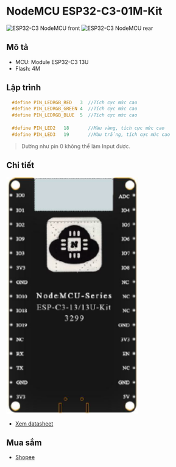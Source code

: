 # NodeMCU ESP32-C3-01M-Kit

  ![ESP32-C3 NodeMCU front](../assets/esp32-c3-01m_kit_nodemcu_front.png)
  ![ESP32-C3 NodeMCU rear](../assets/esp32-c3-01m_kit_nodemcu_rear.png)

## Mô tả

- MCU: Module ESP32-C3 13U
- Flash: 4M

## Lập trình

```C
  #define PIN_LEDRGB_RED   3  //Tích cực mức cao
  #define PIN_LEDRGB_GREEN 4  //Tích cực mức cao
  #define PIN_LEDRGB_BLUE  5  //Tích cực mức cao

  #define PIN_LED2   18       //Màu vàng, tích cực mức cao
  #define PIN_LED3   19       //Màu trắng, tích cực mức cao
```

> Dường như pin 0 không thể làm Input được.


## Chi tiết

![ESP32-C3 NodeMCU rear pin](../assets/esp32-c3-01m_kit_nodemcu_rear_pin.png)

- [Xem datasheet](https://www.farnell.com/datasheets/3621268.pdf)

## Mua sắm

- [Shopee](https://shopee.vn/B%E1%BA%A3ng-M%E1%BA%A1ch-Ph%C3%A1t-Tri%E1%BB%83n-Kh%C3%B4ng-D%C3%A2y-Esp32-C3-Esp-C3-01M-Esp32-C3-01m-Ble5.0-i.81431289.10837066439?sp_atk=371773be-f05e-441e-93c0-c6c534684a50&xptdk=371773be-f05e-441e-93c0-c6c534684a50)

